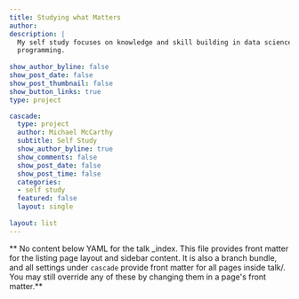 ```yaml
---
title: Studying what Matters
author: 
description: |
  My self study focuses on knowledge and skill building in data science and
  programming.
  
show_author_byline: false
show_post_date: false
show_post_thumbnail: false
show_button_links: true
type: project

cascade:
  type: project
  author: Michael McCarthy
  subtitle: Self Study
  show_author_byline: true
  show_comments: false
  show_post_date: false
  show_post_time: false
  categories:
  - self study
  featured: false
  layout: single
  
layout: list
---
```


** No content below YAML for the talk _index. This file provides front matter for the listing page layout and sidebar content. It is also a branch bundle, and all settings under `cascade` provide front matter for all pages inside talk/. You may still override any of these by changing them in a page's front matter.**
